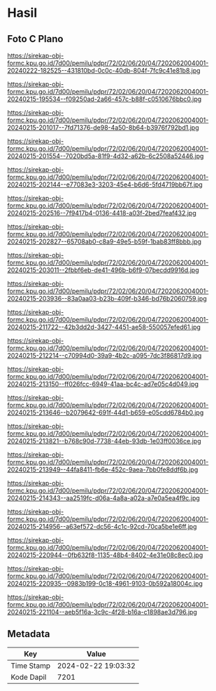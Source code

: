 # Hasil

## Foto C Plano

https://sirekap-obj-formc.kpu.go.id/7d00/pemilu/pdpr/72/02/06/20/04/7202062004001-20240222-182525--431810bd-0c0c-40db-804f-7fc9c41e81b8.jpg

https://sirekap-obj-formc.kpu.go.id/7d00/pemilu/pdpr/72/02/06/20/04/7202062004001-20240215-195534--f09250ad-2a66-457c-b88f-c0510676bbc0.jpg

https://sirekap-obj-formc.kpu.go.id/7d00/pemilu/pdpr/72/02/06/20/04/7202062004001-20240215-201017--7fd71376-de98-4a50-8b64-b3976f792bd1.jpg

https://sirekap-obj-formc.kpu.go.id/7d00/pemilu/pdpr/72/02/06/20/04/7202062004001-20240215-201554--7020bd5a-81f9-4d32-a62b-6c2508a52446.jpg

https://sirekap-obj-formc.kpu.go.id/7d00/pemilu/pdpr/72/02/06/20/04/7202062004001-20240215-202144--e77083e3-3203-45e4-b6d6-5fd4719bb67f.jpg

https://sirekap-obj-formc.kpu.go.id/7d00/pemilu/pdpr/72/02/06/20/04/7202062004001-20240215-202516--7f9417b4-0136-4418-a03f-2bed7feaf432.jpg

https://sirekap-obj-formc.kpu.go.id/7d00/pemilu/pdpr/72/02/06/20/04/7202062004001-20240215-202827--65708ab0-c8a9-49e5-b59f-1bab83ff8bbb.jpg

https://sirekap-obj-formc.kpu.go.id/7d00/pemilu/pdpr/72/02/06/20/04/7202062004001-20240215-203011--2fbbf6eb-de41-496b-b6f9-07becdd9916d.jpg

https://sirekap-obj-formc.kpu.go.id/7d00/pemilu/pdpr/72/02/06/20/04/7202062004001-20240215-203936--83a0aa03-b23b-409f-b346-bd76b2060759.jpg

https://sirekap-obj-formc.kpu.go.id/7d00/pemilu/pdpr/72/02/06/20/04/7202062004001-20240215-211722--42b3dd2d-3427-4451-ae58-550057efed61.jpg

https://sirekap-obj-formc.kpu.go.id/7d00/pemilu/pdpr/72/02/06/20/04/7202062004001-20240215-212214--c70994d0-39a9-4b2c-a095-7dc3f86817d9.jpg

https://sirekap-obj-formc.kpu.go.id/7d00/pemilu/pdpr/72/02/06/20/04/7202062004001-20240215-213150--ff026fcc-6949-41aa-bc4c-ad7e05c4d049.jpg

https://sirekap-obj-formc.kpu.go.id/7d00/pemilu/pdpr/72/02/06/20/04/7202062004001-20240215-213646--b2079642-691f-44d1-b659-e05cdd6784b0.jpg

https://sirekap-obj-formc.kpu.go.id/7d00/pemilu/pdpr/72/02/06/20/04/7202062004001-20240215-213821--b768c90d-7738-44eb-93db-1e03ff0036ce.jpg

https://sirekap-obj-formc.kpu.go.id/7d00/pemilu/pdpr/72/02/06/20/04/7202062004001-20240215-213949--44fa8411-fb6e-452c-9aea-7bb0fe8ddf6b.jpg

https://sirekap-obj-formc.kpu.go.id/7d00/pemilu/pdpr/72/02/06/20/04/7202062004001-20240215-214343--aa2519fc-d06a-4a8a-a02a-a7e0a5ea4f9c.jpg

https://sirekap-obj-formc.kpu.go.id/7d00/pemilu/pdpr/72/02/06/20/04/7202062004001-20240215-214956--a63ef572-dc56-4c1c-92cd-70ca5be1e6ff.jpg

https://sirekap-obj-formc.kpu.go.id/7d00/pemilu/pdpr/72/02/06/20/04/7202062004001-20240215-220944--0fb632f8-1135-48b4-8402-4e31e08c8ec0.jpg

https://sirekap-obj-formc.kpu.go.id/7d00/pemilu/pdpr/72/02/06/20/04/7202062004001-20240215-220935--0983b199-0c18-4961-9103-0b592a18004c.jpg

https://sirekap-obj-formc.kpu.go.id/7d00/pemilu/pdpr/72/02/06/20/04/7202062004001-20240215-221104--aeb5f16a-3c9c-4f28-b16a-c1898ae3d796.jpg


## Metadata

| Key        | Value               |
| ---------- | ------------------- |
| Time Stamp | 2024-02-22 19:03:32 |
| Kode Dapil | 7201                |



